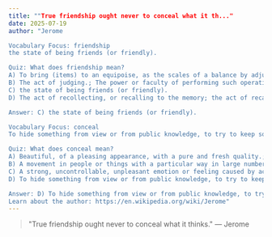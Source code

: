 ```yaml
---
title: ""True friendship ought never to conceal what it th..."
date: 2025-07-19
author: "Jerome

Vocabulary Focus: friendship
the state of being friends (or friendly).

Quiz: What does friendship mean?
A) To bring (items) to an equipoise, as the scales of a balance by adjusting the weights.; To make (concepts) agree.
B) The act of judging.; The power or faculty of performing such operations; especially, when unqualified, the faculty of judging or deciding rightly, justly, or wisely
C) the state of being friends (or friendly).
D) The act of recollecting, or recalling to the memory; the act of recalling to memory; The power of recalling ideas to the mind, or the period within which things can be recollected; remembrance

Answer: C) the state of being friends (or friendly).

Vocabulary Focus: conceal
To hide something from view or from public knowledge, to try to keep something secret.

Quiz: What does conceal mean?
A) Beautiful, of a pleasing appearance, with a pure and fresh quality.; Unblemished (figuratively or literally); clean and pure; innocent.
B) A movement in people or things with a particular way in large numbers or amounts; The movement of a real or figurative fluid.
C) A strong, uncontrollable, unpleasant emotion or feeling caused by actual or perceived danger or threat.; A phobia, a sense of fear induced by something or someone.
D) To hide something from view or from public knowledge, to try to keep something secret.

Answer: D) To hide something from view or from public knowledge, to try to keep something secret.
Learn about the author: https://en.wikipedia.org/wiki/Jerome"
---
```


> "True friendship ought never to conceal what it thinks." — Jerome
